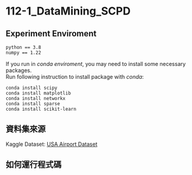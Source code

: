 # 112-1_DataMining_SCPD

## Experiment Enviroment
```
python == 3.8
numpy == 1.22
```
If you run in *conda enviroment*, you may need to install some necessary packages. <br>
Run following instruction to install package with *conda*:
```
conda install scipy
conda install matplotlib
conda install networkx
conda install sparse
conda install scikit-learn
```

## 資料集來源
Kaggle Dataset: [USA Airport Dataset](https://www.kaggle.com/datasets/flashgordon/usa-airport-dataset)

## 如何運行程式碼